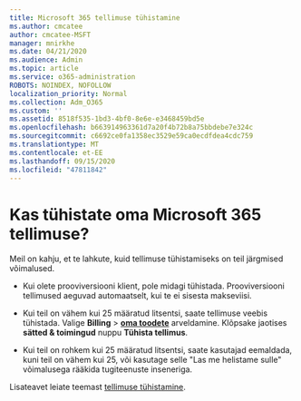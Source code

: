 ```yaml
---
title: Microsoft 365 tellimuse tühistamine
ms.author: cmcatee
author: cmcatee-MSFT
manager: mnirkhe
ms.date: 04/21/2020
ms.audience: Admin
ms.topic: article
ms.service: o365-administration
ROBOTS: NOINDEX, NOFOLLOW
localization_priority: Normal
ms.collection: Adm_O365
ms.custom: ''
ms.assetid: 8518f535-1bd3-4bf0-8e6e-e3468459bd5e
ms.openlocfilehash: b663914963361d7a20f4b72b8a75bbdebe7e324c
ms.sourcegitcommit: c6692ce0fa1358ec3529e59ca0ecdfdea4cdc759
ms.translationtype: MT
ms.contentlocale: et-EE
ms.lasthandoff: 09/15/2020
ms.locfileid: "47811842"
---
```

# <a name="cancelling-your-microsoft-365-subscription"></a>Kas tühistate oma Microsoft 365 tellimuse?

Meil on kahju, et te lahkute, kuid tellimuse tühistamiseks on teil järgmised võimalused.
  
- Kui olete prooviversiooni klient, pole midagi tühistada. Prooviversiooni tellimused aeguvad automaatselt, kui te ei sisesta makseviisi.

- Kui teil on vähem kui 25 määratud litsentsi, saate tellimuse veebis tühistada. Valige **Billing** \> **[oma toodete](https://go.microsoft.com/fwlink/p/?linkid=842054)** arveldamine. Klõpsake jaotises **sätted & toimingud** nuppu **Tühista tellimus**.

- Kui teil on rohkem kui 25 määratud litsentsi, saate kasutajad eemaldada, kuni teil on vähem kui 25, või kasutage selle "Las me helistame sulle" võimalusega rääkida tugiteenuste inseneriga.

Lisateavet leiate teemast [tellimuse tühistamine](https://docs.microsoft.com/microsoft-365/commerce/subscriptions/cancel-your-subscription).